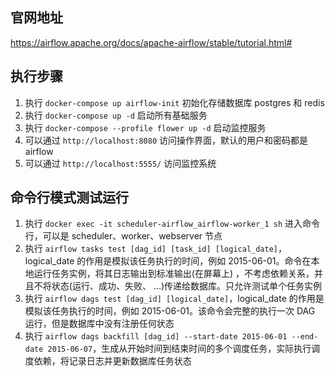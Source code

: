 ## 官网地址

https://airflow.apache.org/docs/apache-airflow/stable/tutorial.html#

## 执行步骤

1. 执行 `docker-compose up airflow-init` 初始化存储数据库 postgres 和 redis
2. 执行 `docker-compose up -d` 启动所有基础服务
3. 执行 `docker-compose --profile flower up -d` 启动监控服务
4. 可以通过 `http://localhost:8080` 访问操作界面，默认的用户和密码都是 airflow
5. 可以通过 `http://localhost:5555/` 访问监控系统

## 命令行模式测试运行

1. 执行 `docker exec -it scheduler-airflow_airflow-worker_1 sh` 进入命令行，可以是 scheduler、worker、webserver 节点
2. 执行 `airflow tasks test [dag_id] [task_id] [logical_date]`，logical_date 的作用是模拟该任务执行的时间，例如 2015-06-01。命令在本地运行任务实例，将其日志输出到标准输出(在屏幕上) ，不考虑依赖关系，并且不将状态(运行、成功、失败、 ...)传递给数据库。只允许测试单个任务实例
3. 执行 `airflow dags test [dag_id] [logical_date]`，logical_date 的作用是模拟该任务执行的时间，例如 2015-06-01。该命令会完整的执行一次 DAG 运行，但是数据库中没有注册任何状态
4. 执行 `airflow dags backfill [dag_id] --start-date 2015-06-01 --end-date 2015-06-07`，生成从开始时间到结束时间的多个调度任务，实际执行调度依赖，将记录日志并更新数据库任务状态
